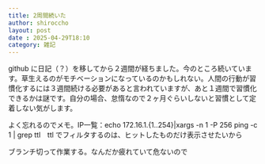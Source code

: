 ```yaml
---
title: 2周間続いた
author: shiroccho
layout: post
date : 2025-04-29T18:10
category: 雑記
---
```

github に日記（？）を移してから２週間が経ちました。今のところ続いています。草生えるのがモチベーションになっているのかもしれない。人間の行動が習慣化するには３週間続ける必要があると言われていますが、あと１週間で習慣化できるかは謎です。自分の場合、怠惰なので２ヶ月ぐらいしないと習慣として定着しない気がします。

よく忘れるのでメモ。IP一覧：echo 172.16.1.{1..254}|xargs -n 1 -P 256 ping -c 1 | grep ttl　ttl でフィルタするのは、ヒットしたものだけ表示させたいから

ブランチ切って作業する。なんだか疲れていて危ないので
